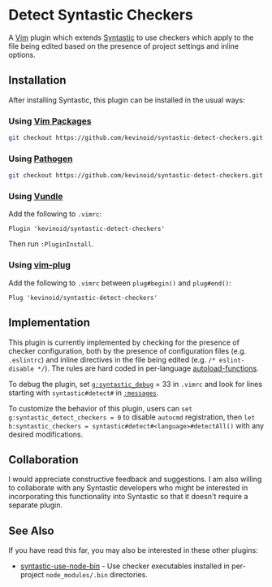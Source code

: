Detect Syntastic Checkers
=========================

A [Vim](https://www.vim.org/) plugin which extends
[Syntastic](https://github.com/vim-syntastic/syntastic) to use checkers
which apply to the file being edited based on the presence of project settings
and inline options.


## Installation

After installing Syntastic, this plugin can be installed in the usual ways:

### Using [Vim Packages](https://vimhelp.org/repeat.txt.html#packages)

```sh
git checkout https://github.com/kevinoid/syntastic-detect-checkers.git ~/.vim/pack/whatever/start/syntastic-detect-checkers
```

### Using [Pathogen](https://github.com/tpope/vim-pathogen)

```sh
git checkout https://github.com/kevinoid/syntastic-detect-checkers.git ~/.vim/bundles/syntastic-detect-checkers
```

### Using [Vundle](https://github.com/VundleVim/Vundle.vim)

Add the following to `.vimrc`:
```vim
Plugin 'kevinoid/syntastic-detect-checkers'
```
Then run `:PluginInstall`.

### Using [vim-plug](https://github.com/junegunn/vim-plug)

Add the following to `.vimrc` between `plug#begin()` and `plug#end()`:
```vim
Plug 'kevinoid/syntastic-detect-checkers'
```


## Implementation

This plugin is currently implemented by checking for the presence of checker
configuration, both by the presence of configuration files (e.g. `.eslintrc`)
and inline directives in the file being edited (e.g. `/* eslint-disable */`).
The rules are hard coded in per-language
[autoload-functions](https://vimhelp.org/eval.txt.html#autoload-functions).

To debug the plugin, set
[`g:syntastic_debug`](https://github.com/vim-syntastic/syntastic/blob/0d25f4fb/doc/syntastic.txt)
= 33 in `.vimrc` and look for lines starting with `syntastic#detect#` in
[`:messages`](https://vimhelp.org/message.txt.html#%3Amessages).

To customize the behavior of this plugin, users can `set
g:syntastic_detect_checkers = 0` to disable `autocmd` registration, then `let
b:syntastic_checkers = syntastic#detect#<language>#detectAll()` with any
desired modifications.


## Collaboration

I would appreciate constructive feedback and suggestions.  I am also willing to
collaborate with any Syntastic developers who might be interested in
incorporating this functionality into Syntastic so that it doesn't require a
separate plugin.


## See Also

If you have read this far, you may also be interested in these other plugins:

- [syntastic-use-node-bin](https://github.com/kevinoid/syntastic-use-node-bin)
  \- Use checker executables installed in per-project `node_modules/.bin`
  directories.
